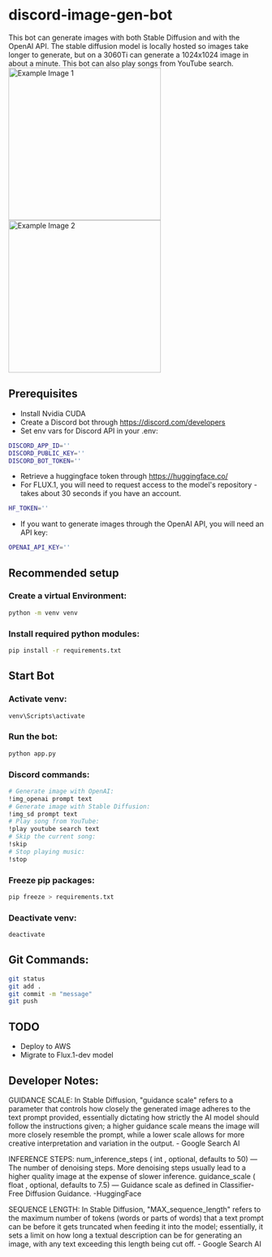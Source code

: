 # discord-image-gen-bot
This bot can generate images with both Stable Diffusion and with the OpenAI API. The stable diffusion model is locally hosted so images take longer to generate, but on a 3060Ti can generate a 1024x1024 image in about a minute. This bot can also play songs from YouTube search.
<img src="examples/image1.png" alt="Example Image 1" width="300">
<img src="examples/image2.png" alt="Example Image 2" width="300">
## Prerequisites
- Install Nvidia CUDA
- Create a Discord bot through https://discord.com/developers
- Set env vars for Discord API in your .env:
```bash
DISCORD_APP_ID=''
DISCORD_PUBLIC_KEY=''
DISCORD_BOT_TOKEN=''
```
- Retrieve a huggingface token through https://huggingface.co/
- For FLUX.1, you will need to request access to the model's repository - takes about 30 seconds if you have an account.
```bash
HF_TOKEN=''
```
- If you want to generate images through the OpenAI API, you will need an API key:
```bash
OPENAI_API_KEY=''
```
## Recommended setup
### Create a virtual Environment:
```bash
python -m venv venv
```
### Install required python modules:
```bash
pip install -r requirements.txt
```
## Start Bot
### Activate venv:
```bash
venv\Scripts\activate
```
### Run the bot:
```bash
python app.py
```
### Discord commands:
```bash
# Generate image with OpenAI:
!img_openai prompt text
# Generate image with Stable Diffusion:
!img_sd prompt text
# Play song from YouTube:
!play youtube search text
# Skip the current song:
!skip
# Stop playing music:
!stop
```
### Freeze pip packages:
```bash
pip freeze > requirements.txt
```
### Deactivate venv:
```bash
deactivate
```
## Git Commands:
```bash
git status
git add .
git commit -m "message"
git push
```
## TODO
- Deploy to AWS
- Migrate to Flux.1-dev model

## Developer Notes:
GUIDANCE SCALE: In Stable Diffusion, "guidance scale" refers to a parameter that controls how closely the generated image adheres to the text prompt provided, essentially dictating how strictly the AI model should follow the instructions given; a higher guidance scale means the image will more closely resemble the prompt, while a lower scale allows for more creative interpretation and variation in the output. - Google Search AI

INFERENCE STEPS: num_inference_steps ( int , optional, defaults to 50) — The number of denoising steps. More denoising steps usually lead to a higher quality image at the expense of slower inference. guidance_scale ( float , optional, defaults to 7.5) — Guidance scale as defined in Classifier-Free Diffusion Guidance. -HuggingFace

SEQUENCE LENGTH: In Stable Diffusion, "MAX_sequence_length" refers to the maximum number of tokens (words or parts of words) that a text prompt can be before it gets truncated when feeding it into the model; essentially, it sets a limit on how long a textual description can be for generating an image, with any text exceeding this length being cut off. - Google Search AI